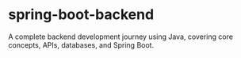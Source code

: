 # spring-boot-backend
A complete backend development journey using Java, covering core concepts, APIs, databases, and Spring Boot.
